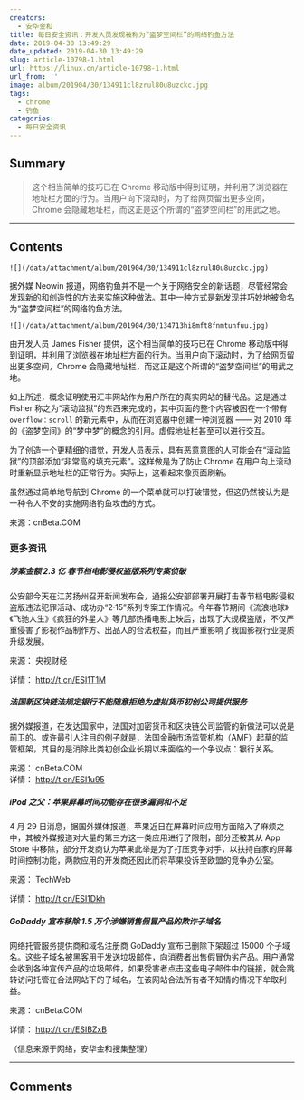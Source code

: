 ```yaml
---
creators:
  - 安华金和
title: 每日安全资讯：开发人员发现被称为“盗梦空间栏”的网络钓鱼方法
date: 2019-04-30 13:49:29
date_updated: 2019-04-30 13:49:29
slug: article-10798-1.html
url: https://linux.cn/article-10798-1.html
url_from: ''
image: album/201904/30/134911cl8zrul80u8uzckc.jpg
tags:
  - chrome
  - 钓鱼
categories:
  - 每日安全资讯
---
```


## Summary

> 这个相当简单的技巧已在 Chrome 移动版中得到证明，并利用了浏览器在地址栏方面的行为。当用户向下滚动时，为了给网页留出更多空间，Chrome 会隐藏地址栏，而这正是这个所谓的“盗梦空间栏”的用武之地。

***

<!-- more -->

## Contents

`![](/data/attachment/album/201904/30/134911cl8zrul80u8uzckc.jpg)`

据外媒 Neowin 报道，网络钓鱼并不是一个关于网络安全的新话题，尽管经常会发现新的和创造性的方法来实施这种做法。其中一种方式是新发现并巧妙地被命名为“盗梦空间栏”的网络钓鱼方法。

`![](/data/attachment/album/201904/30/134713hi8mft8fnmtunfuu.jpg)`

由开发人员 James Fisher 提供，这个相当简单的技巧已在 Chrome 移动版中得到证明，并利用了浏览器在地址栏方面的行为。当用户向下滚动时，为了给网页留出更多空间，Chrome 会隐藏地址栏，而这正是这个所谓的“盗梦空间栏”的用武之地。

如上所述，概念证明使用汇丰网站作为用户所在的真实网站的替代品。这是通过 Fisher 称之为“滚动监狱”的东西来完成的，其中页面的整个内容被困在一个带有 `overflow：scroll` 的新元素中，从而在浏览器中创建一种浏览器 —— 对 2010 年的《盗梦空间》的“梦中梦”的概念的引用。虚假地址栏甚至可以进行交互。

为了创造一个更精细的错觉，开发人员表示，具有恶意意图的人可能会在“滚动监狱”的顶部添加“非常高的填充元素”。这样做是为了防止 Chrome 在用户向上滚动时重新显示地址栏的正常行为。实际上，这看起来像页面刷新。

虽然通过简单地导航到 Chrome 的一个菜单就可以打破错觉，但这仍然被认为是一种令人不安的实施网络钓鱼攻击的方式。

来源：cnBeta.COM

### 更多资讯

##### 涉案金额 2.3 亿 春节档电影侵权盗版系列专案侦破

公安部今天在江苏扬州召开新闻发布会，通报公安部部署开展打击春节档电影侵权盗版违法犯罪活动、成功办“2·15”系列专案工作情况。今年春节期间《流浪地球》《飞驰人生》《疯狂的外星人》等几部热播电影上映后，出现了大规模盗版，不仅严重侵害了影视作品制作方、出品人的合法权益，而且严重影响了我国影视行业提质升级发展。

来源： 央视财经

详情： <http://t.cn/ESI1T1M> 

##### 法国新区块链法规定银行不能随意拒绝为虚拟货币初创公司提供服务

据外媒报道，在发达国家中，法国对加密货币和区块链公司监管的新做法可以说是前卫的。或许最引人注目的例子就是，法国金融市场监管机构（AMF）起草的监管框架，其目的是消除此类初创企业长期以来面临的一个争议点：银行关系。

来源： cnBeta.COM  
详情： <http://t.cn/ESI1u95> 

##### iPod 之父：苹果屏幕时间功能存在很多漏洞和不足

4 月 29 日消息，据国外媒体报道，苹果近日在屏幕时间应用方面陷入了麻烦之中，其被外媒报道对大量的第三方这一类应用进行了限制，部分还被其从 App Store 中移除，部分开发商认为苹果此举是为了打压竞争对手，以扶持自家的屏幕时间控制功能，两款应用的开发商还因此而将苹果投诉至欧盟的竞争办公室。

来源： TechWeb

详情： <http://t.cn/ESI1Dkh> 

##### GoDaddy 宣布移除 1.5 万个涉嫌销售假冒产品的欺诈子域名

网络托管服务提供商和域名注册商 GoDaddy 宣布已删除下架超过 15000 个子域名。这些子域名被黑客用于发送垃圾邮件，向消费者出售假冒伪劣产品。用户通常会收到各种宣传产品的垃圾邮件，如果受害者点击这些电子邮件中的链接，就会跳转访问托管在合法网站下的子域名，在该网站合法所有者不知情的情况下牟取利益。

来源： cnBeta.COM

详情： <http://t.cn/ESIBZxB> 

（信息来源于网络，安华金和搜集整理）

***

## Comments
